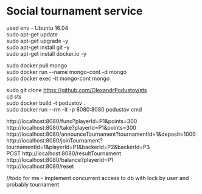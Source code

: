 # Social tournament service
used env - Ubuntu 16.04  
sudo apt-get update  
sudo apt-get upgrade -y  
sudo apt-get install git -y  
sudo apt-get install docker.io -y

sudo docker pull mongo  
sudo docker run --name mongo-cont -d mongo  
sudo docker exec -it mongo-cont mongo

sudo git clone https://github.com/OlexandrPodustov/sts  
cd sts  
sudo docker build -t podustov .  
sudo docker run --rm -it -p 8080:8080 podustov cmd


http://localhost:8080/fund?playerId=P1&points=300  
http://localhost:8080/take?playerId=P1&points=300  
http://localhost:8080/announceTournament?tournamentId=1&deposit=1000  
http://localhost:8080/joinTournament?tournamentId=1&playerId=P1&backerId=P2&backerId=P3  
POST http://localhost:8080/resultTournament  
http://localhost:8080/balance?playerId=P1  
http://localhost:8080/reset  

//todo for me - implement concurrent access to db with lock by user and probably tournament